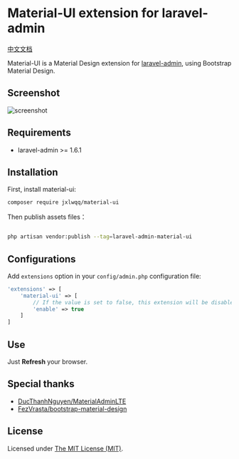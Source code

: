 # Material-UI extension for laravel-admin

[中文文档](README-CN.md)

Material-UI is a Material Design extension for [laravel-admin](https://github.com/z-song/laravel-admin), using Bootstrap Material Design.

## Screenshot

![screenshot](https://user-images.githubusercontent.com/2421068/46601090-b7541b00-cb1e-11e8-8cc3-f1a14589ff68.png)

## Requirements

* laravel-admin >= 1.6.1

## Installation

First, install material-ui:
```bash
composer require jxlwqq/material-ui
```

Then publish assets files：

```bash

php artisan vendor:publish --tag=laravel-admin-material-ui
```


## Configurations

Add `extensions` option in your `config/admin.php` configuration file:

```php
'extensions' => [
    'material-ui' => [
        // If the value is set to false, this extension will be disabled
        'enable' => true
    ]
]
```

## Use

Just **Refresh** your browser.


## Special thanks

* [DucThanhNguyen/MaterialAdminLTE](https://github.com/DucThanhNguyen/MaterialAdminLTE)
* [FezVrasta/bootstrap-material-design](https://github.com/FezVrasta/bootstrap-material-design)

## License

Licensed under [The MIT License (MIT)](LICENSE).

